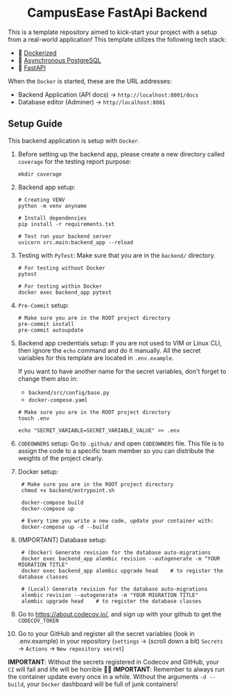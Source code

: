 <h1 align=center><strong>CampusEase FastApi Backend</strong></h1>

This is a template repository aimed to kick-start your project with a setup from a real-world application! This template utilizes the following tech stack:

- 🐳 [Dockerized](https://www.docker.com/)
- 🐘 [Asynchronous PostgreSQL](https://www.postgresql.org/docs/current/libpq-async.html)
- 🐍 [FastAPI](https://fastapi.tiangolo.com/)

When the `Docker` is started, these are the URL addresses:

- Backend Application (API docs) $\rightarrow$ `http://localhost:8001/docs`
- Database editor (Adminer) $\rightarrow$ `http//localhost:8081`

## Setup Guide

This backend application is setup with `Docker`.

1. Before setting up the backend app, please create a new directory called `coverage` for the testing report purpose:

   ```shell
   mkdir coverage
   ```

2. Backend app setup:

   ```shell
   # Creating VENV
   python -m venv anyname

   # Install dependencies
   pip install -r requirements.txt

   # Test run your backend server
   uvicorn src.main:backend_app --reload
   ```

3. Testing with `PyTest`:
   Make sure that you are in the `backend/` directory.

   ```shell
   # For testing without Docker
   pytest

   # For testing within Docker
   docker exec backend_app pytest
   ```

4. `Pre-Commit` setup:

   ```shell
   # Make sure you are in the ROOT project directory
   pre-commit install
   pre-commit autoupdate
   ```

5. Backend app credentials setup:
   If you are not used to VIM or Linux CLI, then ignore the `echo` command and do it manually. All the secret variables for this template are located in `.env.example`.

   If you want to have another name for the secret variables, don't forget to change them also in:

   - `backend/src/config/base.py`
   - `docker-compose.yaml`

   ```shell
   # Make sure you are in the ROOT project directory
   touch .env

   echo "SECRET_VARIABLE=SECRET_VARIABLE_VALUE" >> .env
   ```

6. `CODEOWNERS` setup:
   Go to `.github/` and open `CODEOWNERS` file. This file is to assign the code to a specific team member so you can distribute the weights of the project clearly.

7. Docker setup:

   ```shell
    # Make sure you are in the ROOT project directory
    chmod +x backend/entrypoint.sh

    docker-compose build
    docker-compose up

    # Every time you write a new code, update your container with:
    docker-compose up -d --build
   ```

8. (IMPORTANT) Database setup:

   ```shell
    # (Docker) Generate revision for the database auto-migrations
    docker exec backend_app alembic revision --autogenerate -m "YOUR MIGRATION TITLE"
    docker exec backend_app alembic upgrade head    # to register the database classes

    # (Local) Generate revision for the database auto-migrations
    alembic revision --autogenerate -m "YOUR MIGRATION TITLE"
    alembic upgrade head    # to register the database classes
   ```

9. Go to https://about.codecov.io/, and sign up with your github to get the `CODECOV_TOKEN`

10. Go to your GitHub and register all the secret variables (look in .env.example) in your repository (`settings` $\rightarrow$ (scroll down a bit) `Secrets` $\rightarrow$ `Actions` $\rightarrow$ `New repository secret`)

**IMPORTANT**: Without the secrets registered in Codecov and GitHub, your `CI` will fail and life will be horrible 🤮🤬
**IMPORTANT**: Remember to always run the container update every once in a while. Without the arguments `-d --build`, your `Docker` dashboard will be full of junk containers!

